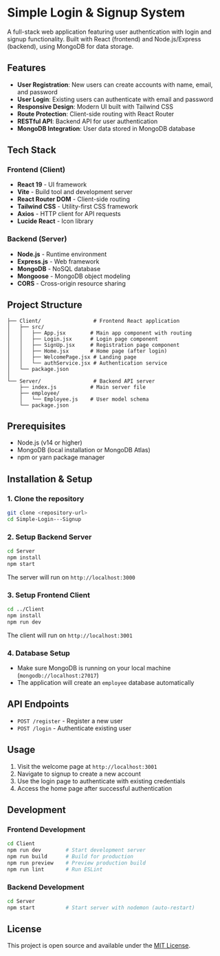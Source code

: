 # Simple Login & Signup System

A full-stack web application featuring user authentication with login and signup functionality. Built with React (frontend) and Node.js/Express (backend), using MongoDB for data storage.

## Features

- **User Registration**: New users can create accounts with name, email, and password
- **User Login**: Existing users can authenticate with email and password
- **Responsive Design**: Modern UI built with Tailwind CSS
- **Route Protection**: Client-side routing with React Router
- **RESTful API**: Backend API for user authentication
- **MongoDB Integration**: User data stored in MongoDB database

## Tech Stack

### Frontend (Client)
- **React 19** - UI framework
- **Vite** - Build tool and development server
- **React Router DOM** - Client-side routing
- **Tailwind CSS** - Utility-first CSS framework
- **Axios** - HTTP client for API requests
- **Lucide React** - Icon library

### Backend (Server)
- **Node.js** - Runtime environment
- **Express.js** - Web framework
- **MongoDB** - NoSQL database
- **Mongoose** - MongoDB object modeling
- **CORS** - Cross-origin resource sharing

## Project Structure

```
├── Client/                 # Frontend React application
│   ├── src/
│   │   ├── App.jsx        # Main app component with routing
│   │   ├── Login.jsx      # Login page component
│   │   ├── SignUp.jsx     # Registration page component
│   │   ├── Home.jsx       # Home page (after login)
│   │   ├── WelcomePage.jsx # Landing page
│   │   └── authService.jsx # Authentication service
│   └── package.json
│
└── Server/                 # Backend API server
    ├── index.js           # Main server file
    ├── employee/
    │   └── Employee.js    # User model schema
    └── package.json
```

## Prerequisites

- Node.js (v14 or higher)
- MongoDB (local installation or MongoDB Atlas)
- npm or yarn package manager

## Installation & Setup

### 1. Clone the repository
```bash
git clone <repository-url>
cd Simple-Login---Signup
```

### 2. Setup Backend Server
```bash
cd Server
npm install
npm start
```
The server will run on `http://localhost:3000`

### 3. Setup Frontend Client
```bash
cd ../Client
npm install
npm run dev
```
The client will run on `http://localhost:3001`

### 4. Database Setup
- Make sure MongoDB is running on your local machine (`mongodb://localhost:27017`)
- The application will create an `employee` database automatically

## API Endpoints

- `POST /register` - Register a new user
- `POST /login` - Authenticate existing user

## Usage

1. Visit the welcome page at `http://localhost:3001`
2. Navigate to signup to create a new account
3. Use the login page to authenticate with existing credentials
4. Access the home page after successful authentication

## Development

### Frontend Development
```bash
cd Client
npm run dev        # Start development server
npm run build      # Build for production
npm run preview    # Preview production build
npm run lint       # Run ESLint
```

### Backend Development
```bash
cd Server
npm start          # Start server with nodemon (auto-restart)
```

## License

This project is open source and available under the [MIT License](LICENSE).

